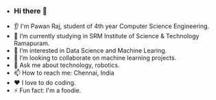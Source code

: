 - ### Hi there 👋
* 👂 I'm Pawan Raj, student of 4th year Computer Science Engineering.
* 🔭 I’m currently studying in SRM Institute of Science & Technology Ramapuram.
* 🌱 I’m interested in Data Science and Machine Learing.
* 🤝 I’m looking to collaborate on machine learning projects.
* 💬 Ask me about technology, robotics.
* 📫 How to reach me: Chennai, India
* ❤️ I love to do coding.
* ⚡ Fun fact: I'm a foodie.

<!---
pawanraj77/pawanraj77 is a ✨ special ✨ repository because its `README.md` (this file) appears on your GitHub profile.
You can click the Preview link to take a look at your changes.
--->
